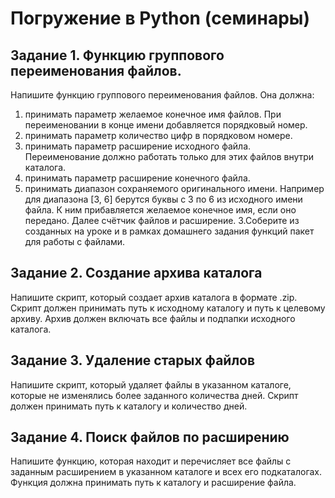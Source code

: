 # Погружение в Python (семинары)

## Задание 1. Функцию группового переименования файлов.
Напишите функцию группового переименования файлов. Она должна:
1. принимать параметр желаемое конечное имя файлов. При
переименовании в конце имени добавляется порядковый номер.
2. принимать параметр количество цифр в порядковом номере.
3. принимать параметр расширение исходного файла. Переименование
должно работать только для этих файлов внутри каталога.
4. принимать параметр расширение конечного файла.
5. принимать диапазон сохраняемого оригинального имени.
Например для диапазона [3, 6] берутся буквы с 3 по 6 из исходного имени файла.
К ним прибавляется желаемое конечное имя, если оно передано. Далее счётчик
файлов и расширение. 3.Соберите из созданных на уроке и в рамках домашнего
задания функций пакет для работы с файлами.



## Задание 2. Создание архива каталога
Напишите скрипт, который создает архив каталога в формате .zip. Скрипт
должен принимать путь к исходному каталогу и путь к целевому архиву. Архив
должен включать все файлы и подпапки исходного каталога.


## Задание 3. Удаление старых файлов
Напишите скрипт, который удаляет файлы в указанном каталоге, которые не
изменялись более заданного количества дней. Скрипт должен принимать путь к
каталогу и количество дней.


## Задание 4. Поиск файлов по расширению
Напишите функцию, которая находит и перечисляет все файлы с заданным
расширением в указанном каталоге и всех его подкаталогах. Функция должна
принимать путь к каталогу и расширение файла.

